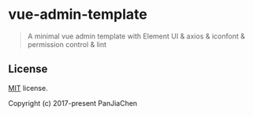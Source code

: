 # vue-admin-template

> A minimal vue admin template with Element UI & axios & iconfont & permission control & lint

## License

[MIT](https://github.com/PanJiaChen/vue-admin-template/blob/master/LICENSE) license.

Copyright (c) 2017-present PanJiaChen
